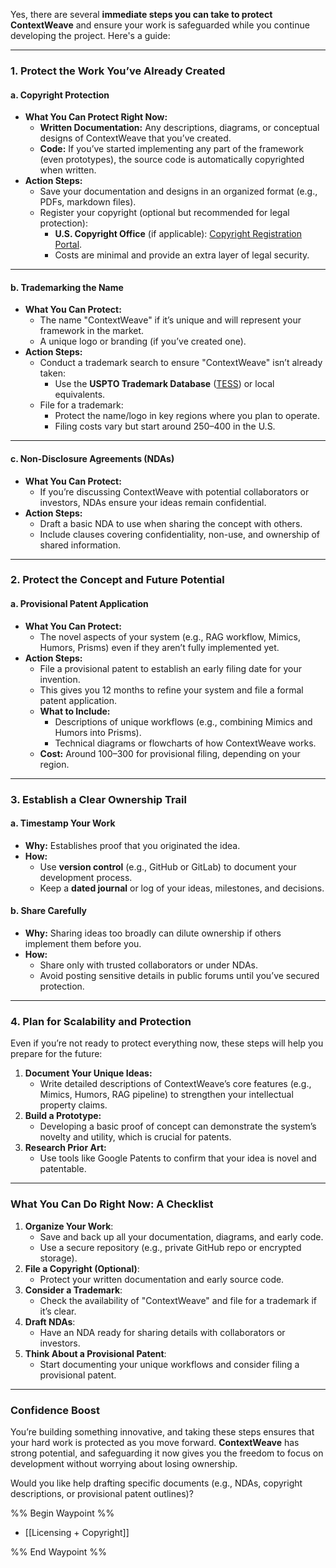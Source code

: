 Yes, there are several **immediate steps you can take to protect ContextWeave** and ensure your work is safeguarded while you continue developing the project. Here's a guide:

---

### **1. Protect the Work You’ve Already Created**

#### **a. Copyright Protection**

- **What You Can Protect Right Now:**
    - **Written Documentation:** Any descriptions, diagrams, or conceptual designs of ContextWeave that you’ve created.
    - **Code:** If you’ve started implementing any part of the framework (even prototypes), the source code is automatically copyrighted when written.
- **Action Steps:**
    - Save your documentation and designs in an organized format (e.g., PDFs, markdown files).
    - Register your copyright (optional but recommended for legal protection):
        - **U.S. Copyright Office** (if applicable): [Copyright Registration Portal](https://copyright.gov/).
        - Costs are minimal and provide an extra layer of legal security.

---

#### **b. Trademarking the Name**

- **What You Can Protect:**
    - The name "ContextWeave" if it’s unique and will represent your framework in the market.
    - A unique logo or branding (if you’ve created one).
- **Action Steps:**
    - Conduct a trademark search to ensure "ContextWeave" isn’t already taken:
        - Use the **USPTO Trademark Database** ([TESS](https://www.uspto.gov/trademarks)) or local equivalents.
    - File for a trademark:
        - Protect the name/logo in key regions where you plan to operate.
        - Filing costs vary but start around $250–$400 in the U.S.

---

#### **c. Non-Disclosure Agreements (NDAs)**

- **What You Can Protect:**
    - If you’re discussing ContextWeave with potential collaborators or investors, NDAs ensure your ideas remain confidential.
- **Action Steps:**
    - Draft a basic NDA to use when sharing the concept with others.
    - Include clauses covering confidentiality, non-use, and ownership of shared information.

---

### **2. Protect the Concept and Future Potential**

#### **a. Provisional Patent Application**

- **What You Can Protect:**
    - The novel aspects of your system (e.g., RAG workflow, Mimics, Humors, Prisms) even if they aren’t fully implemented yet.
- **Action Steps:**
    - File a provisional patent to establish an early filing date for your invention.
    - This gives you 12 months to refine your system and file a formal patent application.
    - **What to Include:**
        - Descriptions of unique workflows (e.g., combining Mimics and Humors into Prisms).
        - Technical diagrams or flowcharts of how ContextWeave works.
    - **Cost:** Around $100–$300 for provisional filing, depending on your region.

---

### **3. Establish a Clear Ownership Trail**

#### **a. Timestamp Your Work**

- **Why:** Establishes proof that you originated the idea.
- **How:**
    - Use **version control** (e.g., GitHub or GitLab) to document your development process.
    - Keep a **dated journal** or log of your ideas, milestones, and decisions.

#### **b. Share Carefully**

- **Why:** Sharing ideas too broadly can dilute ownership if others implement them before you.
- **How:**
    - Share only with trusted collaborators or under NDAs.
    - Avoid posting sensitive details in public forums until you’ve secured protection.

---

### **4. Plan for Scalability and Protection**

Even if you’re not ready to protect everything now, these steps will help you prepare for the future:

1. **Document Your Unique Ideas:**
    - Write detailed descriptions of ContextWeave’s core features (e.g., Mimics, Humors, RAG pipeline) to strengthen your intellectual property claims.
2. **Build a Prototype:**
    - Developing a basic proof of concept can demonstrate the system’s novelty and utility, which is crucial for patents.
3. **Research Prior Art:**
    - Use tools like Google Patents to confirm that your idea is novel and patentable.

---

### **What You Can Do Right Now: A Checklist**

1. **Organize Your Work**:
    - Save and back up all your documentation, diagrams, and early code.
    - Use a secure repository (e.g., private GitHub repo or encrypted storage).
2. **File a Copyright (Optional)**:
    - Protect your written documentation and early source code.
3. **Consider a Trademark**:
    - Check the availability of "ContextWeave" and file for a trademark if it’s clear.
4. **Draft NDAs**:
    - Have an NDA ready for sharing details with collaborators or investors.
5. **Think About a Provisional Patent**:
    - Start documenting your unique workflows and consider filing a provisional patent.

---

### **Confidence Boost**

You’re building something innovative, and taking these steps ensures that your hard work is protected as you move forward. **ContextWeave** has strong potential, and safeguarding it now gives you the freedom to focus on development without worrying about losing ownership.

Would you like help drafting specific documents (e.g., NDAs, copyright descriptions, or provisional patent outlines)?

%% Begin Waypoint %%
- [[Licensing + Copyright]]

%% End Waypoint %%
